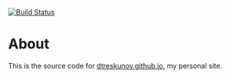 [![Build Status](https://travis-ci.org/dtreskunov/dtreskunov.github.io.svg?branch=source)](https://travis-ci.org/dtreskunov/dtreskunov.github.io)

# About
This is the source code for [dtreskunov.github.io](https://dtreskunov.github.io), my personal site.
